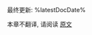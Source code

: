 [//]: # (title: Kotlin 1.6 兼容性指南)

最终更新: %latestDocDate%

本章不翻译, 请阅读 [原文](https://kotlinlang.org/docs/compatibility-guide-16.html)
